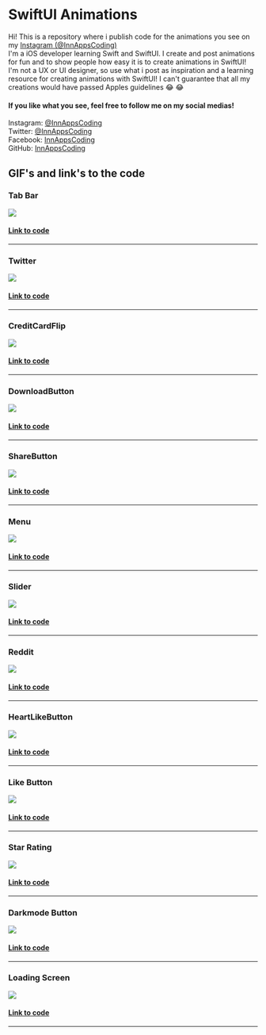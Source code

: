 # SwiftUI Animations

Hi! This is a repository where i publish code for the animations you see on my [Instagram (@InnAppsCoding)](https://www.instagram.com/innappscoding/)  
I'm a iOS developer learning Swift and SwiftUI. I create and post animations for fun and to show people how easy it is to create animations in SwiftUI!  
I'm not a UX or UI designer, so use what i post as inspiration and a learning resource for creating animations with SwiftUI! I can't guarantee that all my creations would have passed Apples guidelines 😂  😂

#### If you like what you see, feel free to follow me on my social medias!  
Instagram: [@InnAppsCoding](https://www.instagram.com/innappscoding/)  
Twitter: [@InnAppsCoding](https://twitter.com/InnAppsCoding)  
Facebook: [InnAppsCoding](https://www.facebook.com/innappscoding-103232011437686)  
GitHub: [InnAppsCoding](https://github.com/InnAppsCoding)  

## GIF's and link's to the code 

### Tab Bar
![](Gifs/TabBar.gif)
#### [Link to code](https://github.com/InnAppsCoding/SwiftUI-Animations/tree/master/Animations/TabBar)
---
### Twitter
![](InstaPosts/Gifs/twitter.gif)
#### [Link to code](https://github.com/InnAppsCoding/SwiftUI-Animations/tree/master/Animations/ShareTwitter)
---
### CreditCardFlip
![](InstaPosts/Gifs/CreditCardFlip.gif)
#### [Link to code](https://github.com/InnAppsCoding/SwiftUI-Animations/tree/master/Animations/CreditCardFlip)
---
### DownloadButton
![](Gifs/DownloadButton.gif)
#### [Link to code](https://github.com/InnAppsCoding/SwiftUI-Animations/tree/master/Animations/Download%20Button)
---
### ShareButton
![](Gifs/ShareButton.gif)
#### [Link to code](https://github.com/InnAppsCoding/SwiftUI-Animations/tree/master/Animations/Share%20Button)
---
### Menu
![](InstaPosts/Gifs/Menu.gif)
#### [Link to code](https://github.com/InnAppsCoding/SwiftUI-Animations/tree/master/Animations/Menu)
---
### Slider
![](Gifs/Slider.gif)
#### [Link to code](https://github.com/InnAppsCoding/SwiftUI-Animations/tree/master/Animations/Menu)
---
### Reddit
![](Gifs/reddit.gif)
#### [Link to code](https://github.com/InnAppsCoding/SwiftUI-Animations/tree/master/Animations/Reddit)
---
### HeartLikeButton
![](Gifs/HeartButton.gif)
#### [Link to code](https://github.com/InnAppsCoding/SwiftUI-Animations/tree/master/Animations/HeartButton)
---
### Like Button
![](Gifs/LikeButton.gif)
#### [Link to code](https://github.com/InnAppsCoding/SwiftUI-Animations/tree/master/Animations/LikeButton)
---
### Star Rating
![](Gifs/StarRating.gif)
#### [Link to code](https://github.com/InnAppsCoding/SwiftUI-Animations/tree/master/Animations/StarRating)
---
### Darkmode Button
![](Gifs/ToggleButton.gif)
#### [Link to code](https://github.com/InnAppsCoding/SwiftUI-Animations/tree/master/Animations/ToggleButton)
---
### Loading Screen
![](Gifs/LoadingScreen.gif)
#### [Link to code](https://github.com/InnAppsCoding/SwiftUI-Animations/tree/master/Animations/LoadingScreen)
---
